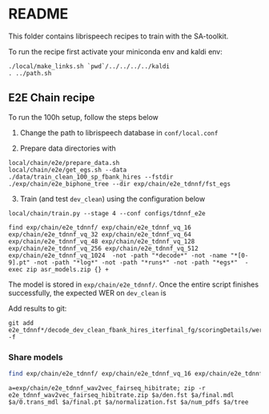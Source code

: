 # README

This folder contains librispeech recipes to train with the SA-toolkit.

To run the recipe first activate your miniconda env and kaldi env:

```
./local/make_links.sh `pwd`/../../../../kaldi
. ../path.sh
```

## E2E Chain recipe

To run the 100h setup, follow the steps below

1. Change the path to librispeech database in ``conf/local.conf``

2. Prepare data directories with

```
local/chain/e2e/prepare_data.sh
local/chain/e2e/get_egs.sh --data ./data/train_clean_100_sp_fbank_hires --fstdir ./exp/chain/e2e_biphone_tree --dir exp/chain/e2e_tdnnf/fst_egs
```

3. Train (and test ``dev_clean``) using the configuration below

```
local/chain/train.py --stage 4 --conf configs/tdnnf_e2e
```


```
find exp/chain/e2e_tdnnf/ exp/chain/e2e_tdnnf_vq_16 exp/chain/e2e_tdnnf_vq_32 exp/chain/e2e_tdnnf_vq_64 exp/chain/e2e_tdnnf_vq_48 exp/chain/e2e_tdnnf_vq_128 exp/chain/e2e_tdnnf_vq_256 exp/chain/e2e_tdnnf_vq_512 exp/chain/e2e_tdnnf_vq_1024  -not -path "*decode*" -not -name "*[0-9].pt" -not -path "*log*" -not -path "*runs*" -not -path "*egs*"  -exec zip asr_models.zip {} +
```

The model is stored in ``exp/chain/e2e_tdnnf/``. Once the entire script finishes successfully, the expected WER on ``dev_clean`` is

Add results to git:
```
git add e2e_tdnnf*/decode_dev_clean_fbank_hires_iterfinal_fg/scoringDetails/wer_details/* -f
```

### Share models
```bash
find exp/chain/e2e_tdnnf/ exp/chain/e2e_tdnnf_vq_16 exp/chain/e2e_tdnnf_vq_32 exp/chain/e2e_tdnnf_vq_64 exp/chain/e2e_tdnnf_vq_48 exp/chain/e2e_tdnnf_vq_128 exp/chain/e2e_tdnnf_vq_256 exp/chain/e2e_tdnnf_vq_512 exp/chain/e2e_tdnnf_vq_1024  -not -path "*decode*" -not -name "*[0-9].pt" -not -path "*log*" -not -path "*runs*" -not -path "*egs*"  -exec zip asr_models.zip {} +
```

```
a=exp/chain/e2e_tdnnf_wav2vec_fairseq_hibitrate; zip -r e2e_tdnnf_wav2vec_fairseq_hibitrate.zip $a/den.fst $a/final.mdl $a/0.trans_mdl $a/final.pt $a/normalization.fst $a/num_pdfs $a/tree
```
